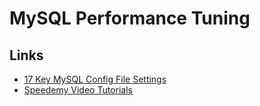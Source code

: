 # MySQL Performance Tuning

## Links

* [17 Key MySQL Config File Settings](http://www.speedemy.com/17-key-mysql-config-file-settings-mysql-5-7-proof/)
* [Speedemy Video Tutorials](https://www.speedemy.com/mysql/)